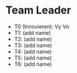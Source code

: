 # Team Leader

* T0 (Innovieren): Vy Vo
* T1: (add name)
* T2: (add name)
* T3: (add name)
* T4: (add name)
* T5: (add name)
* T6: (add name)
